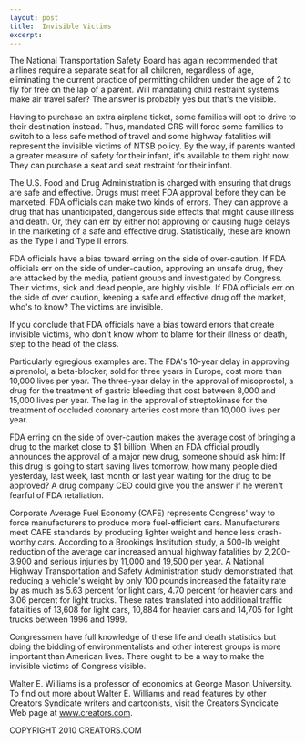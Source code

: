 ```yaml
---
layout: post
title:  Invisible Victims
excerpt:
---
```


The National Transportation Safety Board has again recommended that airlines require a separate seat for all children, regardless of age, eliminating the current practice of permitting children under the age of 2 to fly for free on the lap of a parent. Will mandating child restraint systems make air travel safer? The answer is probably yes but that's the visible. 

Having to purchase an extra airplane ticket, some families will opt to drive to their destination instead. Thus, mandated CRS will force some families to switch to a less safe method of travel and some highway fatalities will represent the invisible victims of NTSB policy. By the way, if parents wanted a greater measure of safety for their infant, it's available to them right now. They can purchase a seat and seat restraint for their infant.

The U.S. Food and Drug Administration is charged with ensuring that drugs are safe and effective. Drugs must meet FDA approval before they can be marketed. FDA officials can make two kinds of errors. They can approve a drug that has unanticipated, dangerous side effects that might cause illness and death. Or, they can err by either not approving or causing huge delays in the marketing of a safe and effective drug. Statistically, these are known as the Type I and Type II errors. 

FDA officials have a bias toward erring on the side of over-caution. If FDA officials err on the side of under-caution, approving an unsafe drug, they are attacked by the media, patient groups and investigated by Congress. Their victims, sick and dead people, are highly visible. If FDA officials err on the side of over caution, keeping a safe and effective drug off the market, who's to know? The victims are invisible. 

If you conclude that FDA officials have a bias toward errors that create invisible victims, who don't know whom to blame for their illness or death, step to the head of the class.

 Particularly egregious examples are: The FDA's 10-year delay in approving alprenolol, a beta-blocker, sold for three years in Europe, cost more than 10,000 lives per year. The three-year delay in the approval of misoprostol, a drug for the treatment of gastric bleeding that cost between 8,000 and 15,000 lives per year. The lag in the approval of streptokinase for the treatment of occluded coronary arteries cost more than 10,000 lives per year.

FDA erring on the side of over-caution makes the average cost of bringing a drug to the market close to $1 billion. When an FDA official proudly announces the approval of a major new drug, someone should ask him: If this drug is going to start saving lives tomorrow, how many people died yesterday, last week, last month or last year waiting for the drug to be approved? A drug company CEO could give you the answer if he weren't fearful of FDA retaliation.

Corporate Average Fuel Economy (CAFE) represents Congress' way to force manufacturers to produce more fuel-efficient cars. Manufacturers meet CAFE standards by producing lighter weight and hence less crash-worthy cars. According to a Brookings Institution study, a 500-lb weight reduction of the average car increased annual highway fatalities by 2,200-3,900 and serious injuries by 11,000 and 19,500 per year. A National Highway Transportation and Safety Administration study demonstrated that reducing a vehicle's weight by only 100 pounds increased the fatality rate by as much as 5.63 percent for light cars, 4.70 percent for heavier cars and 3.06 percent for light trucks. These rates translated into additional traffic fatalities of 13,608 for light cars, 10,884 for heavier cars and 14,705 for light trucks between 1996 and 1999.

Congressmen have full knowledge of these life and death statistics but doing the bidding of environmentalists and other interest groups is more important than American lives. There ought to be a way to make the invisible victims of Congress visible.

Walter E. Williams is a professor of economics at George Mason University. To find out more about Walter E. Williams and read features by other Creators Syndicate writers and cartoonists, visit the Creators Syndicate Web page at www.creators.com.

COPYRIGHT 2010 CREATORS.COM
